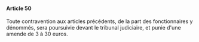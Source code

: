 #### Article 50

Toute contravention aux articles précédents, de la part des fonctionnaires y dénommés, sera poursuivie devant le tribunal judiciaire, et punie d'une amende de 3 à 30 euros.

